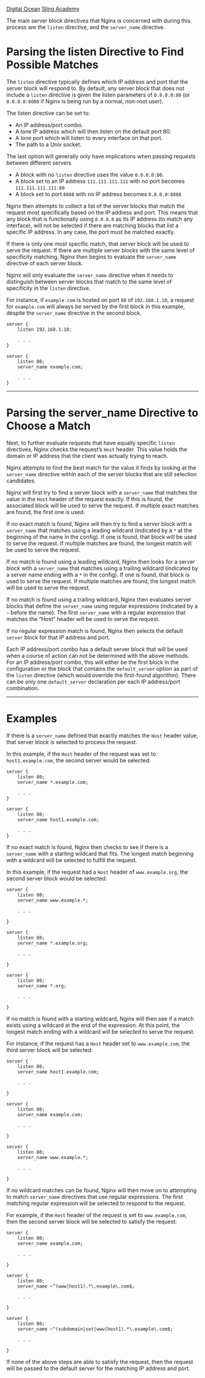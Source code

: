 [Digital Ocean](https://www.digitalocean.com/community/tutorials/understanding-nginx-server-and-location-block-selection-algorithms#how-nginx-decides-which-server-block-will-handle-a-request)
[Sling Academy](https://www.slingacademy.com/article/nginx-server-blocks-the-complete-guide/)

The main server block directives that Nginx is concerned with during this process are the `listen` directive, and the `server_name` directive.

# Parsing the listen Directive to Find Possible Matches

The `listen` directive typically defines which IP address and port that the server block will respond to.
By default, any server block that does not include a `listen` directive is given the listen parameters of `0.0.0.0:80` 
(or `0.0.0.0:8080` if Nginx is being run by a normal, non-root user).

The listen directive can be set to:

   - An IP address/port combo.
   - A lone IP address which will then listen on the default port 80.
   - A lone port which will listen to every interface on that port.
   - The path to a Unix socket.

The last option will generally only have implications when passing requests between different servers

   - A block with no `listen` directive uses the value `0.0.0.0:80`.
   - A block set to an IP address `111.111.111.111` with no port becomes `111.111.111.111:80`
   - A block set to port `8888` with no IP address becomes `0.0.0.0:8888`

Nginx then attempts to collect a list of the server blocks that match the request most specifically based on the IP address and port. 
This means that any block that is functionally using `0.0.0.0` as its IP address (to match any interface), will not be selected if there are matching blocks that list a specific IP address.
In any case, the port must be matched exactly.

If there is only one most specific match, that server block will be used to serve the request. 
If there are multiple server blocks with the same level of specificity matching, Nginx then begins to evaluate the `server_name` directive of each server block.

Nginx will only evaluate the `server_name` directive when it needs to distinguish between server blocks that match to the same level of specificity in the `listen` directive.

For instance, if `example.com` is hosted on port `80` of `192.168.1.10`, a request for `example.com` will always be served by the first block in this example, despite the `server_name` directive in the second block.
```nginx
server {
    listen 192.168.1.10;

    . . .
}

server {
    listen 80;
    server_name example.com;

    . . .
}
```

---

# Parsing the server_name Directive to Choose a Match

Next, to further evaluate requests that have equally specific `listen` directives, Nginx checks the request’s `Host` header. 
This value holds the domain or IP address that the client was actually trying to reach.

Nginx attempts to find the best match for the value it finds by looking at the `server_name` directive within each of the server blocks that are still selection candidates.

Nginx will first try to find a server block with a `server_name` that matches the value in the `Host` header of the request exactly. 
If this is found, the associated block will be used to serve the request. 
If multiple exact matches are found, the first one is used.

If no exact match is found, Nginx will then try to find a server block with a `server_name` that matches using a leading wildcard (indicated by a `*` at the beginning of the name in the config). 
If one is found, that block will be used to serve the request. 
If multiple matches are found, the longest match will be used to serve the request.

If no match is found using a leading wildcard, Nginx then looks for a server block with a `server_name` that matches using a trailing wildcard (indicated by a server name ending with a `*` in the config).
If one is found, that block is used to serve the request. 
If multiple matches are found, the longest match will be used to serve the request.

If no match is found using a trailing wildcard, Nginx then evaluates server blocks that define the `server_name` using regular expressions (indicated by a `~` before the name). 
The first `server_name` with a regular expression that matches the “Host” header will be used to serve the request.

If no regular expression match is found, Nginx then selects the default `server` block for that IP address and port.

Each IP address/port combo has a default server block that will be used when a course of action can not be determined with the above methods.
For an IP address/port combo, this will either be the first block in the configuration or the block that contains the `default_server` option as part of the `listen` directive (which would override the first-found algorithm).
There can be only one `default_server` declaration per each IP address/port combination.

---

# Examples

If there is a `server_name` defined that exactly matches the `Host` header value, that server block is selected to process the request.

In this example, if the `Host` header of the request was set to `host1.example.com`, the second server would be selected:
```nginx
server {
    listen 80;
    server_name *.example.com;

    . . .
}

server {
    listen 80;
    server_name host1.example.com;

    . . .
}
```

If no exact match is found, Nginx then checks to see if there is a `server_name` with a starting wildcard that fits. 
The longest match beginning with a wildcard will be selected to fulfill the request.

In this example, if the request had a `Host` header of `www.example.org`, the second server block would be selected:
```nginx
server {
    listen 80;
    server_name www.example.*;

    . . .

}

server {
    listen 80;
    server_name *.example.org;

    . . .

}

server {
    listen 80;
    server_name *.org;

    . . .

}
```
If no match is found with a starting wildcard, Nginx will then see if a match exists using a wildcard at the end of the expression.
At this point, the longest match ending with a wildcard will be selected to serve the request.

For instance, if the request has a `Host` header set to `www.example.com`, the third server block will be selected:

```nginx
server {
    listen 80;
    server_name host1.example.com;

    . . .

}

server {
    listen 80;
    server_name example.com;

    . . .

}

server {
    listen 80;
    server_name www.example.*;

    . . .

}
```
If no wildcard matches can be found, Nginx will then move on to attempting to match `server_name` directives that use regular expressions. 
The first matching regular expression will be selected to respond to the request.

For example, if the `Host` header of the request is set to `www.example.com`, then the second server block will be selected to satisfy the request:
```nginx
server {
    listen 80;
    server_name example.com;

    . . .

}

server {
    listen 80;
    server_name ~^(www|host1).*\.example\.com$;

    . . .

}

server {
    listen 80;
    server_name ~^(subdomain|set|www|host1).*\.example\.com$;

    . . .

}
```
If none of the above steps are able to satisfy the request, then the request will be passed to the default server for the matching IP address and port.
